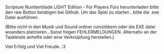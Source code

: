 
Scripture Numberblade LIGHT Edition - For Players
Fürs herunterladen bitte den raw Button betätigen bei Github.
Um das Spiel zu starten  , bitte die .exe Datei ausführen.

(Bitte nicht in den Musik und Sound ordner rumstöbern oder die EXE datei woanders platzieren...Sonst folgen FEHLERMELDUNGEN.
Alternativ an der Taskleiste anhefte oder eine Verknüpfung herstellen.)

Viel Erfolg und Viel Freude.
:3

